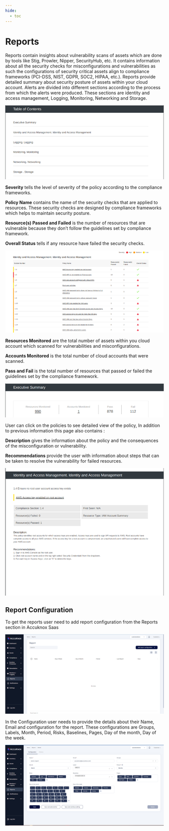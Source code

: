 ```yaml
---
hide:
  - toc
---
```


# **Reports**

Reports contain insights about vulnerability scans of assets which are done by tools like Stig, Prowler, Nipper, SecurityHub, etc. It contains information about all the security checks for misconfigurations and vulnerabilities as such the configurations of security critical assets align to compliance frameworks (PCI-DSS, NIST, GDPR, SOC2, HIPAA, etc.). Reports provide detailed summary about security posture of assets within your cloud account. Alerts are divided into different sections according to the process from which the alerts were produced. These sections are identity and access management, Logging, Monitoring, Networking and Storage.

![](/saas/images/reports-table-of-content.png)

**Severity**
tells the level of severity of the policy according to the compliance frameworks.

**Policy Name** 
contains the name of the security checks that are applied to resources. These security checks are designed by compliance frameworks which helps to maintain security posture.

**Resource(s) Passed and Failed**
is the number of resources that are vulnerable because they don’t follow the guidelines set by compliance framework.

**Overall Status** 
tells if any resource have failed the security checks. 

![](/saas/images/reports-list.png)

**Resources Monitored** 
are the total number of assets within you cloud account which scanned for vulnerabilities and misconfigurations.

**Accounts Monitored** 
is the total number of cloud accounts that were scanned.

**Pass and Fail** 
is the total number of resources that passed or failed the guidelines set by the compliance framework.

![](/saas/images/reports-executive-summary.png)

User can click on the policies to see detailed view of the policy, In addition to previous information this page also contains : 

**Description** 
gives the information about the policy and the consequences of the misconfiguration or vulnerability.

**Recommendations** 
provide the user with information about steps that can be taken to resolve the vulnerability for failed resources.

![](/saas/images/reports-summary.png)
 

## **Report Configuration** 

To get the reports user need to add report configuration from the Reports section in Accuknox Saas

![](/saas/images/reports-main.png)

In the Configuration user needs to provide the details about their Name, Email and configuration for the report. These configurations are Groups, Labels, Month, Period, Risks, Baselines, Pages, Day of the month, Day of the week.

![](/saas/images/reports-configuration.png)